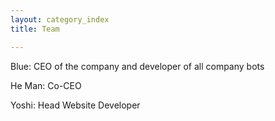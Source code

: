 ```yaml
---
layout: category_index
title: Team

---
```

Blue: CEO of the company and developer of all company bots

He Man: Co-CEO

Yoshi: Head Website Developer